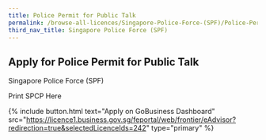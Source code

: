 ```yaml
---
title: Police Permit for Public Talk
permalink: /browse-all-licences/Singapore-Police-Force-(SPF)/Police-Permit-for-Public-Talk
third_nav_title: Singapore Police Force (SPF)
---
```


## Apply for Police Permit for Public Talk

Singapore Police Force (SPF)

Print SPCP Here

{% include button.html text="Apply on GoBusiness Dashboard" src="https://licence1.business.gov.sg/feportal/web/frontier/eAdvisor?redirection=true&selectedLicenceIds=242" type="primary" %}
